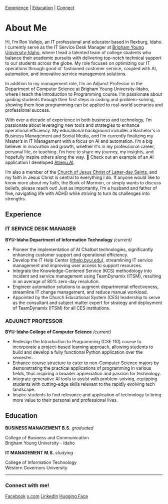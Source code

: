 [Experience](https://github.com/Atreyu4EVR/Atreyu4EVR/blob/main/README.md#experience) | [Education](https://github.com/Atreyu4EVR#education) | [Connect](https://github.com/Atreyu4EVR#connect-with-me)

# About Me

Hi, I’m Ron Vallejo, an IT professional and educator based in Rexburg, Idaho. I currently serve as the IT Service Desk Manager at [Brigham Young University-Idaho](https://www.byui.edu/), where I lead a talented team of college students who balance their academic pursuits with delivering top-notch technical support to our students across the globe. My role focuses on optimizing our IT operations through good ol' fashioned customer service, coupled with AI, automation, and innovative service management solutions.

In addition to my management role, I’m an Adjunct Professor in the Department of Computer Science at Brigham Young University-Idaho, where I teach the Introduction to Programming course. I’m passionate about guiding students through their first steps in coding and problem-solving, showing them how programming can be applied to real-world scenarios and professional success.

With over a decade of experience in both business and technology, I’m passionate about leveraging new tools and strategies to enhance operational efficiency. My educational background includes a Bachelor's in Business Management and Social Media, and I’m currently finalizing my Master’s in IT Management with a focus on AI and automation. I’m a big believer in innovation and growth, whether it's in my professional career, personal life, or teaching. I’m here to share my journey, my insights, and hopefully inspire others along the way. 🚀 Check out an example of an AI application I developed [Atreyu.AI](https://atreyu.streamlit.app/).

I’m also a member of the [Church of Jesus Christ of Latter-day Saints](https://www.churchofjesuschrist.org/), and my faith in Jesus Christ is central to everything I do. If anyone would like to know more about my faith, the Book of Mormon, or simply wants to discuss beliefs, please reach out! Just as importantly, I’m a husband and father of five, navigating life with ADHD while striving to turn its challenges into strengths.

## Experience

### IT SERVICE DESK MANAGER
**BYU-Idaho Department of Information Technology** *(current)*
- Pioneer the implementation of AI Chatbot technologies, significantly enhancing customer support and operational efficiency.
- Develop the IT Help Center ([ithelp.byui.edu](https://ithelp.byui.edu)), streamlining IT service management and improving user access to support resources.
- Integrate the Knowledge-Centered Service (KCS) methodology into incident and service management using TeamDynamix (ITSM), resulting in an average of 80% zero-day resolution.
- Engineer automation solutions to augment departmental effectiveness, streamline IT change management, and reduce manual workload.
- Appointed by the Church Educational System (CES) leadership to serve as the consultant and subject matter expert for strategy and deployment of TeamDynamix (ITSM) for all CES institutions.

### ADJUNCT PROFESSOR
**BYU-Idaho College of Computer Science** *(current)*
- Redesign the Introduction to Programming (CSE 110) course to incorporate a project-based learning approach, allowing students to build and develop a fully functional Python application over the semester.
- Enhance course structure to cater to non-Computer Science majors by demonstrating the practical applications of programming in various fields, thus inspiring a broader appreciation and passion for technology.
- Integrate generative AI tools to assist with problem-solving, equipping students with cutting-edge skills relevant to the rapidly evolving tech landscape.
- Inspire students to find relevance and application of technology to bring more value to their personal and professional lives.

## Education

**BUSINESS MANAGEMENT B.S.** *graduated*

College of Business and Communication  
Brigham Young University - Idaho

**IT MANAGEMENT M.S.** *studying*

College of Information Technology  
Western Governors University

---

### Connect with me!
[Facebook](https://www.facebook.com/ronweasleyjr/)
[x.com](https://x.com/Atreyu4EVR)
[LinkedIn](https://www.linkedin.com/in/ronvallejo/)
[Hugging Face](https://huggingface.co/Atreyu4EVR)

<!--- ronvallejo/ronvallejo is a ✨ special ✨ repository because its `README.md` (this file) appears on your GitHub profile. You can click the Preview link to take a look at your changes. --->
